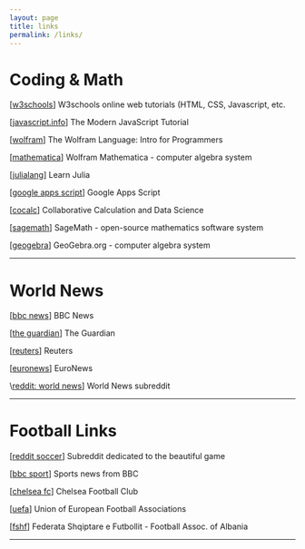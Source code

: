 ```yaml
---
layout: page
title: links
permalink: /links/
---
```

# Coding & Math
\[[w3schools](https://www.w3schools.com/)\] W3schools online web tutorials (HTML, CSS, Javascript, etc.

\[[javascript.info](https://javascript.info/)\] The Modern JavaScript Tutorial

\[[wolfram](https://www.wolfram.com/language/fast-introduction-for-programmers/en/)\] The Wolfram Language: Intro for Programmers

\[[mathematica](https://www.wolfram.com/mathematica/)\] Wolfram Mathematica - computer algebra system

\[[julialang](https://julialang.org/learning/)\] Learn Julia

\[[google apps script](https://developers.google.com/apps-script)\] Google Apps Script

\[[cocalc](https://cocalc.com/)\] Collaborative Calculation and Data Science

\[[sagemath](https://www.sagemath.org/)\] SageMath - open-source mathematics software system

\[[geogebra](https://www.geogebra.org/)\] GeoGebra.org - computer algebra system

---

# World News
\[[bbc news](https://news.bbc.co.uk)\] BBC News

\[[the guardian](https://theguardian.com)\] The Guardian

\[[reuters](https://reuters.com)\] Reuters

\[[euronews](https://euronews.com)\] EuroNews

\\[reddit: world news](https://reddit.com/r/worldnews)\] World News subreddit

---

# Football Links
\[[reddit soccer](https://reddit.com/r/soccer)\] Subreddit dedicated to the beautiful game

\[[bbc sport](https://news.bbc.co.uk/sport/football/)\] Sports news from BBC

\[[chelsea fc](https://www.chelseafc.com/en)\] Chelsea Football Club

\[[uefa](https://www.uefa.com/)\] Union of European Football Associations 

\[[fshf](https://fshf.org/en/)\] Federata Shqiptare e Futbollit - Football Assoc. of Albania

---



